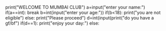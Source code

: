 print("WELCOME TO MUMBAI CLUB")
a=input("enter your name:")
if(a==int):
    break
b=int(input("enter your age:"))
if(b<18):
    print("you are not eligible")
else:
    print("Please proceed")
    d=int(input(print("do you have a gf/bf")
if(d==1):
    print("enjoy your day:")
else:
   
                          
                    

